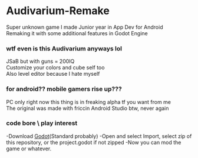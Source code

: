 # Audivarium-Remake

Super unknown game I made Junior year in App Dev for Android  
Remaking it with some additional features in Godot Engine  

### wtf even is this Audivarium anyways lol
JSaB but with guns = 200IQ  
Customize your colors and cube self too  
Also level editor because I hate myself

### for android?? mobile gamers rise up???
PC only right now this thing is in freaking alpha tf you want from me  
The original was made with friccin Android Studio btw, never again

### code bore \ play interest
-Download [Godot](https://godotengine.org/download/windows)(Standard probably)
-Open and select Import, select zip of this repository, or the project.godot if not zipped
-Now you can mod the game or whatever.

